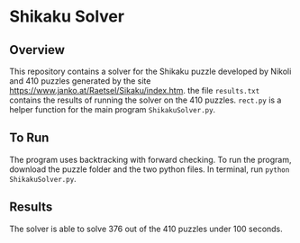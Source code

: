 # Shikaku Solver

## Overview
This repository contains a solver for the Shikaku puzzle developed by Nikoli and 410 puzzles generated by the site https://www.janko.at/Raetsel/Sikaku/index.htm. the file `results.txt` contains the results of running the solver on the 410 puzzles. `rect.py` is a helper function for the main program `ShikakuSolver.py`.

## To Run
The program uses backtracking with forward checking. To run the program, download the puzzle folder and the two python files. In terminal, run `python ShikakuSolver.py`.

## Results
The solver is able to solve 376 out of the 410 puzzles under 100 seconds. 
